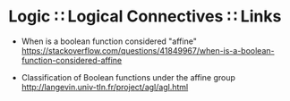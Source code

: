# Logic ∷ Logical Connectives ∷ Links

* When is a boolean function considered "affine"
https://stackoverflow.com/questions/41849967/when-is-a-boolean-function-considered-affine

* Classification of Boolean functions under the affine group
http://langevin.univ-tln.fr/project/agl/agl.html
